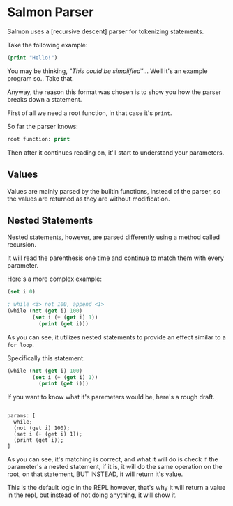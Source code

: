 # Salmon Parser

Salmon uses a [recursive descent] parser for tokenizing statements.

Take the following example:

```lisp
(print "Hello!")
```

You may be thinking, *"This could be simplified"*... Well it's an example program so..
Take that.

Anyway, the reason this format was chosen is to show you how the parser breaks down a statement.

First of all we need a root function, in that case it's `print`.

So far the parser knows:

```lisp
root function: print
```

Then after it continues reading on, it'll start to understand your parameters.

## Values

Values are mainly parsed by the builtin functions, instead of the parser, so the values
are returned as they are without modification.

## Nested Statements

Nested statements, however, are parsed differently using a method called recursion.

It will read the parenthesis one time and continue to match them with every parameter.

Here's a more complex example:

```lisp
(set i 0)

; while <i> not 100, append <1>
(while (not (get i) 100)
        (set i (+ (get i) 1))
          (print (get i)))
```

As you can see, it utilizes nested statements to provide an effect similar to a `for loop`.

Specifically this statement:

```lisp
(while (not (get i) 100)
        (set i (+ (get i) 1))
          (print (get i)))
```

If you want to know what it's paremeters would be, here's a rough draft.

```

params: [
  while;
  (not (get i) 100);
  (set i (+ (get i) 1));
  (print (get i));
]

```

As you can see, it's matching is correct, and what it will do is check if the parameter's a nested statement, if it is, it will
do the same operation on the root, on that statement, BUT INSTEAD, it will return it's value.

This is the default logic in the REPL however, that's why it will return a value in the repl, but instead of not doing anything, it will show it.
